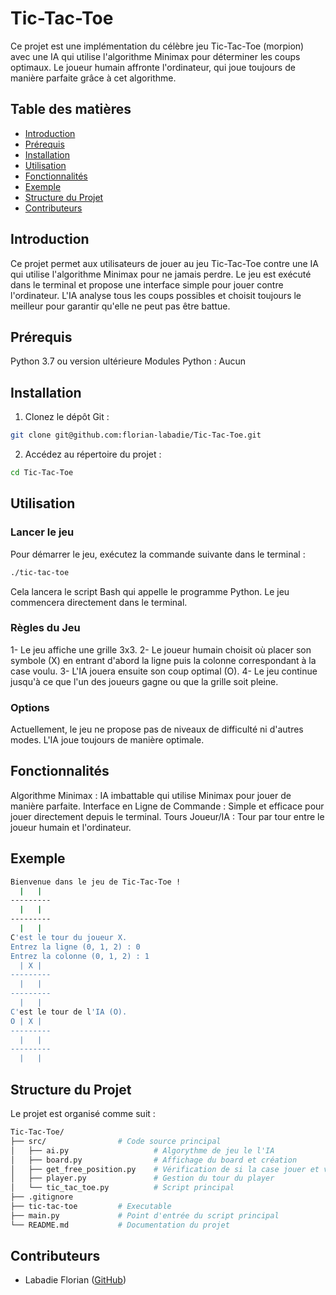 # Tic-Tac-Toe

Ce projet est une implémentation du célèbre jeu Tic-Tac-Toe (morpion) avec une IA qui utilise l'algorithme Minimax pour déterminer les coups optimaux. Le joueur humain affronte l'ordinateur, qui joue toujours de manière parfaite grâce à cet algorithme.

## Table des matières

- [Introduction](#introduction)
- [Prérequis](#prérequis)
- [Installation](#installation)
- [Utilisation](#utilisation)
- [Fonctionnalités](#fonctionnalités)
- [Exemple](#exemple)
- [Structure du Projet](#structure-du-projet)
- [Contributeurs](#contributeurs)

## Introduction

Ce projet permet aux utilisateurs de jouer au jeu Tic-Tac-Toe contre une IA qui utilise l'algorithme Minimax pour ne jamais perdre. Le jeu est exécuté dans le terminal et propose une interface simple pour jouer contre l'ordinateur. L'IA analyse tous les coups possibles et choisit toujours le meilleur pour garantir qu'elle ne peut pas être battue.

## Prérequis

Python 3.7 ou version ultérieure
Modules Python : Aucun

## Installation

1. Clonez le dépôt Git :

```bash
git clone git@github.com:florian-labadie/Tic-Tac-Toe.git
```

2. Accédez au répertoire du projet :

``` bash
cd Tic-Tac-Toe
```

## Utilisation

### Lancer le jeu

Pour démarrer le jeu, exécutez la commande suivante dans le terminal :

``` bash
./tic-tac-toe
```

Cela lancera le script Bash qui appelle le programme Python. Le jeu commencera directement dans le terminal.

### Règles du Jeu

1- Le jeu affiche une grille 3x3.
2- Le joueur humain choisit où placer son symbole (X) en entrant d'abord la ligne puis la colonne correspondant à la case voulu.
3- L'IA jouera ensuite son coup optimal (O).
4- Le jeu continue jusqu'à ce que l'un des joueurs gagne ou que la grille soit pleine.

### Options

Actuellement, le jeu ne propose pas de niveaux de difficulté ni d'autres modes. L'IA joue toujours de manière optimale.

## Fonctionnalités

Algorithme Minimax : IA imbattable qui utilise Minimax pour jouer de manière parfaite.
Interface en Ligne de Commande : Simple et efficace pour jouer directement depuis le terminal.
Tours Joueur/IA : Tour par tour entre le joueur humain et l'ordinateur.

## Exemple

``` bash
Bienvenue dans le jeu de Tic-Tac-Toe !
  |   |  
---------
  |   |  
---------
  |   |  
C'est le tour du joueur X.
Entrez la ligne (0, 1, 2) : 0
Entrez la colonne (0, 1, 2) : 1
  | X |  
---------
  |   |  
---------
  |   |  
C'est le tour de l'IA (O).
O | X |  
---------
  |   |  
---------
  |   |  
```

## Structure du Projet

Le projet est organisé comme suit :

``` bash
Tic-Tac-Toe/
├── src/                # Code source principal
│   ├── ai.py                   # Algorythme de jeu le l'IA
│   ├── board.py                # Affichage du board et création
│   ├── get_free_position.py    # Vérification de si la case jouer et vide ou déjà remplie
│   ├── player.py               # Gestion du tour du player
│   └── tic_tac_toe.py          # Script principal
├── .gitignore  
├── tic-tac-toe         # Executable
├── main.py             # Point d'entrée du script principal
└── README.md           # Documentation du projet
```

## Contributeurs

- Labadie Florian ([GitHub](https://github.com/florian-labadie))
